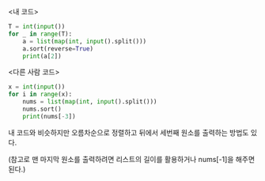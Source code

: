 <내 코드>

```python
T = int(input())
for _ in range(T):
    a = list(map(int, input().split()))
    a.sort(reverse=True)
    print(a[2])
```

<다른 사람 코드>

```python
x = int(input())
for i in range(x):
    nums = list(map(int, input().split()))
    nums.sort()
    print(nums[-3])
```

내 코드와 비슷하지만 오름차순으로 정렬하고 뒤에서 세번째 원소를 출력하는 방법도 있다.

(참고로 맨 마지막 원소를 출력하려면 리스트의 길이를 활용하거나 nums[-1]을 해주면 된다.)
